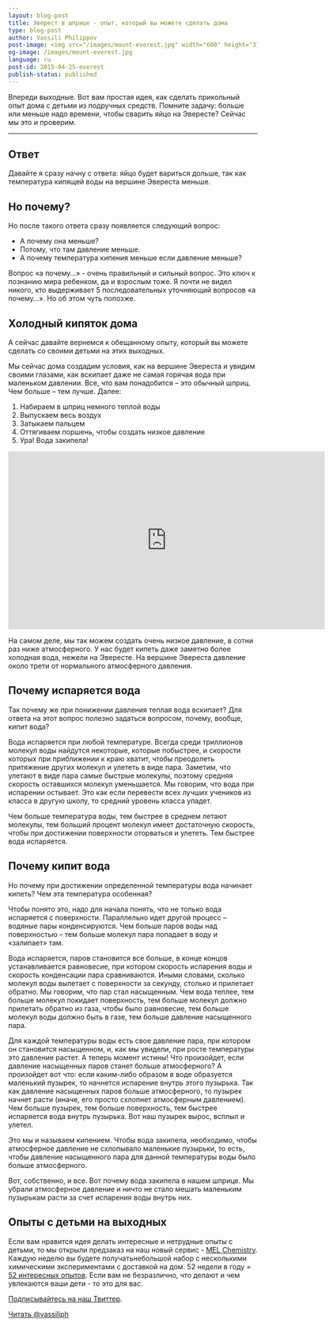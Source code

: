 ```yaml
---
layout: blog-post
title: Эверест в шприце - опыт, который вы можете сделать дома
type: blog-post
author: Vassili Philippov
post-image: <img src="/images/mount-everest.jpg" width="600" height="310" alt="Everest">
og-image: /images/mount-everest.jpg
language: ru
post-id: 2015-04-25-everest
publish-status: published
---
```

Впереди выходные. Вот вам простая идея, как сделать прикольный опыт дома с детьми из подручных средств. Помните задачу: больше или меньше надо времени, чтобы сварить яйцо на Эвересте? Сейчас мы это и проверим.
<!-- more -->
---

## Ответ

Давайте я сразу начну с ответа: яйцо будет вариться дольше, так как температура кипящей воды на вершине Эвереста меньше.

## Но почему?

Но после такого ответа сразу появляется следующий вопрос:

- А почему она меньше?
- Потому, что там давление меньше. 
- А почему температура кипения меньше если давление меньше?

Вопрос «а почему…» - очень правильный и сильный вопрос. Это ключ к познанию мира ребенком, да и взрослым тоже. Я почти не видел никого, кто выдерживает 5 последовательных уточняющий вопросов «а почему…». Но об этом чуть попозже.

## Холодный кипяток дома

А сейчас давайте вернемся к обещанному   опыту, который вы можете сделать со своими детьми на этих выходных.

Мы сейчас дома создадим условия, как на вершине Эвереста и увидим своими глазами, как вскипает даже не самая горячая вода при маленьком давлении. Все, что вам понадобится – это обычный шприц. Чем больше – тем лучше. Далее:

1.	Набираем в шприц немного теплой воды
2.	Выпускаем весь воздух
3.	Затыкаем пальцем
4.	Оттягиваем поршень, чтобы создать низкое давление
5.	Ура! Вода закипела!

<iframe width="640" height="360" src="http://www.youtube.com/embed/3wjHStsHmkA?rel=0" frameborder="0" allowfullscreen></iframe>

На самом деле, мы так можем создать очень низкое давление, в сотни раз ниже атмосферного. У нас будет кипеть даже заметно более холодная вода, нежели на Эвересте. На вершине Эвереста давление около трети от нормального атмосферного давления.

## Почему испаряется вода

Так почему же при понижении давления теплая вода вскипает? Для ответа на этот вопрос полезно задаться вопросом, почему, вообще, кипит вода?

Вода испаряется при любой температуре. Всегда среди триллионов молекул воды найдутся некоторые, которые побыстрее, и скорости  которых при приближении к краю хватит, чтобы преодолеть притяжение других молекул и улететь в виде пара. Заметим, что улетают в виде пара самые быстрые молекулы, поэтому средняя скорость оставшихся молекул уменьшается. Мы говорим, что вода при испарении остывает. Это как если перевести всех лучших учеников из класса в другую школу, то средний уровень класса упадет.

Чем больше температура воды, тем быстрее в среднем летают молекулы, тем больший процент молекул имеет достаточную скорость, чтобы  при достижении поверхности  оторваться   и улететь. Тем быстрее вода испаряется. 

## Почему кипит вода

Но почему при достижении определенной температуры вода начинает кипеть? Чем эта температура особенная?

Чтобы понято это, надо для начала понять, что не только вода испаряется с поверхности. Параллельно идет другой процесс – водяные пары конденсируются. Чем больше паров воды над поверхностью – тем больше молекул пара попадает в воду и «залипает» там. 

Вода испаряется, паров становится все больше, в конце концов устанавливается равновесие,  при  котором  скорость испарения воды и скорость конденсации пара  сравниваются. Иными словами, сколько молекул воды вылетает  с поверхности за секунду, столько и прилетает  обратно. Мы говорим, что пар стал насыщенным. Чем вода теплее, тем больше молекул покидает поверхность, тем больше молекул должно прилетать обратно из газа, чтобы было равновесие, тем больше молекул воды должно быть в газе, тем больше давление насыщенного пара.

Для каждой температуры воды есть свое давление пара, при котором он становится насыщенном, и, как мы увидели,  при росте температуры  это давление растет.
А теперь момент истины! Что произойдет, если давление насыщенных паров станет больше атмосферного? А произойдет вот что: если каким-либо образом в воде образуется маленький пузырек, то начнется испарение внутрь этого пузырька. Так как давление насыщенных паров больше атмосферного, то пузырек начнет расти (иначе, его просто схлопнет атмосферным давлением). Чем больше пузырек, тем больше поверхность, тем быстрее испаряется вода внутрь пузырька. Вот наш пузырек вырос, всплыл и улетел. 

Это мы и называем кипением. Чтобы вода закипела,  необходимо, чтобы атмосферное давление не схлопывало маленькие пузырьки,  то есть, чтобы давление  насыщенного пара для данной температуры воды было больше атмосферного. 

Вот, собственно, и все. Вот почему вода закипела в нашем шприце. Мы убрали атмосферное давление и ничто не стало мешать маленьким пузырькам расти за счет испарения воды внутрь них.

## Опыты с детьми на выходных

Если вам нравится идея делать интересные и нетрудные опыты с детьми, то мы открыли предзаказ на наш новый сервис - <a href="http://www.melscience.com/re">MEL Chemistry</a>. Каждую неделю вы будете получатьнебольшой набор с несколькими химическими экспериментами с доставкой на дом. 52 недели в году = <a href="http://www.melscience.com/ru/52topics/">52 интересных опытов</a>. Если вам не безразлично, что делают и чем увлекаются ваши дети - то это для вас.

<a href="https://twitter.com/MelScienceRU">Подписывайтесь на наш Твиттер</a>.

<!-- Begin Twitter follow -->
<a href="https://twitter.com/MelScienceRU" class="twitter-follow-button" data-show-count="false" data-lang="ru" data-size="large">Читать @vassiliph</a>
<script>!function(d,s,id){var js,fjs=d.getElementsByTagName(s)[0],p=/^http:/.test(d.location)?'http':'https';if(!d.getElementById(id)){js=d.createElement(s);js.id=id;js.src=p+'://platform.twitter.com/widgets.js';fjs.parentNode.insertBefore(js,fjs);}}(document, 'script', 'twitter-wjs');</script>
<!-- End Twitter follow -->